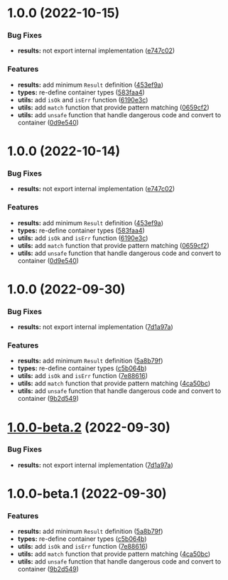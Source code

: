 # 1.0.0 (2022-10-15)


### Bug Fixes

* **results:** not export internal implementation ([e747c02](https://github.com/TomokiMiyauci/result-js/commit/e747c028af7c4e0396a15540d482fe3aa8f774d0))


### Features

* **results:** add minimum `Result` definition ([453ef9a](https://github.com/TomokiMiyauci/result-js/commit/453ef9aa14e6b8fd6702c82084724520d2cce33a))
* **types:** re-define container types ([583faa4](https://github.com/TomokiMiyauci/result-js/commit/583faa4a790a63a2f2ef84f5b17b6a14396de385))
* **utils:** add `isOk` and `isErr` function ([6190e3c](https://github.com/TomokiMiyauci/result-js/commit/6190e3cb57660cd841d4301865d6b5c920bf972e))
* **utils:** add `match` function that provide pattern matching ([0659cf2](https://github.com/TomokiMiyauci/result-js/commit/0659cf2b053c5b1e2a992adbc7fcf57dd1de668a))
* **utils:** add `unsafe` function that handle dangerous code and convert to container ([0d9e540](https://github.com/TomokiMiyauci/result-js/commit/0d9e540bd67dae4bff258de0140c0832d9102dc4))

# 1.0.0 (2022-10-14)


### Bug Fixes

* **results:** not export internal implementation ([e747c02](https://github.com/TomokiMiyauci/result-js/commit/e747c028af7c4e0396a15540d482fe3aa8f774d0))


### Features

* **results:** add minimum `Result` definition ([453ef9a](https://github.com/TomokiMiyauci/result-js/commit/453ef9aa14e6b8fd6702c82084724520d2cce33a))
* **types:** re-define container types ([583faa4](https://github.com/TomokiMiyauci/result-js/commit/583faa4a790a63a2f2ef84f5b17b6a14396de385))
* **utils:** add `isOk` and `isErr` function ([6190e3c](https://github.com/TomokiMiyauci/result-js/commit/6190e3cb57660cd841d4301865d6b5c920bf972e))
* **utils:** add `match` function that provide pattern matching ([0659cf2](https://github.com/TomokiMiyauci/result-js/commit/0659cf2b053c5b1e2a992adbc7fcf57dd1de668a))
* **utils:** add `unsafe` function that handle dangerous code and convert to container ([0d9e540](https://github.com/TomokiMiyauci/result-js/commit/0d9e540bd67dae4bff258de0140c0832d9102dc4))

# 1.0.0 (2022-09-30)


### Bug Fixes

* **results:** not export internal implementation ([7d1a97a](https://github.com/TomokiMiyauci/result-js/commit/7d1a97adec0a94824ffc60746889b1e3d5483c22))


### Features

* **results:** add minimum `Result` definition ([5a8b79f](https://github.com/TomokiMiyauci/result-js/commit/5a8b79ff4e0cfaba6631eb8306b856c2f1173e02))
* **types:** re-define container types ([c5b064b](https://github.com/TomokiMiyauci/result-js/commit/c5b064ba28afacf1384dcbdbc7fd38e5299278c0))
* **utils:** add `isOk` and `isErr` function ([7e88616](https://github.com/TomokiMiyauci/result-js/commit/7e886161b8a5ae5cf65e75e80239b685cfbf3770))
* **utils:** add `match` function that provide pattern matching ([4ca50bc](https://github.com/TomokiMiyauci/result-js/commit/4ca50bc9c1e181eb14e3de13602227e1fddd14da))
* **utils:** add `unsafe` function that handle dangerous code and convert to container ([9b2d549](https://github.com/TomokiMiyauci/result-js/commit/9b2d54960c2a0a097020ae4cdb14247ece42d0e2))

# [1.0.0-beta.2](https://github.com/TomokiMiyauci/result-js/compare/1.0.0-beta.1...1.0.0-beta.2) (2022-09-30)


### Bug Fixes

* **results:** not export internal implementation ([7d1a97a](https://github.com/TomokiMiyauci/result-js/commit/7d1a97adec0a94824ffc60746889b1e3d5483c22))

# 1.0.0-beta.1 (2022-09-30)


### Features

* **results:** add minimum `Result` definition ([5a8b79f](https://github.com/TomokiMiyauci/result-js/commit/5a8b79ff4e0cfaba6631eb8306b856c2f1173e02))
* **types:** re-define container types ([c5b064b](https://github.com/TomokiMiyauci/result-js/commit/c5b064ba28afacf1384dcbdbc7fd38e5299278c0))
* **utils:** add `isOk` and `isErr` function ([7e88616](https://github.com/TomokiMiyauci/result-js/commit/7e886161b8a5ae5cf65e75e80239b685cfbf3770))
* **utils:** add `match` function that provide pattern matching ([4ca50bc](https://github.com/TomokiMiyauci/result-js/commit/4ca50bc9c1e181eb14e3de13602227e1fddd14da))
* **utils:** add `unsafe` function that handle dangerous code and convert to container ([9b2d549](https://github.com/TomokiMiyauci/result-js/commit/9b2d54960c2a0a097020ae4cdb14247ece42d0e2))

